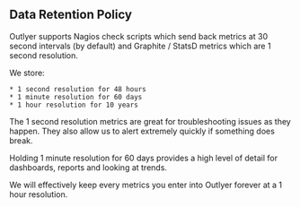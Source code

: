 ## Data Retention Policy

Outlyer supports Nagios check scripts which send back metrics at 30 second intervals (by default) and Graphite / StatsD metrics which are 1 second resolution.

We store:

    * 1 second resolution for 48 hours
    * 1 minute resolution for 60 days
    * 1 hour resolution for 10 years

The 1 second resolution metrics are great for troubleshooting issues as they happen. They also allow us to alert extremely quickly if something does break.

Holding 1 minute resolution for 60 days provides a high level of detail for dashboards, reports and looking at trends.

We will effectively keep every metrics you enter into Outlyer forever at a 1 hour resolution.
